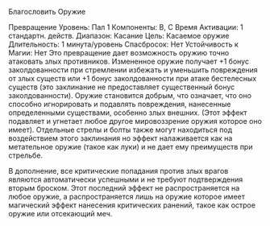
Благословить Оружие

Превращение
Уровень: Пал 1
Компоненты: В, С
Время Активации: 1 стандартн. действ.
Диапазон: Касание
Цель: Касаемое оружие
Длительность: 1 минута/уровень
Спасбросок: Нет
Устойчивость к Магии: Нет
Это превращение дает возможность
оружию точно атаковать злых противников. Измененное оружие получает +1
бонус заколдованности при стремлении
избежать и уменьшить повреждения от
злых существ или +1 бонус заколдованности при атаке бестелесных существ
(это заклинание не предоставляет существенный бонус заколдованности).
Оружие становится добрым, что означает, что оно способно игнорировать
и подавлять повреждения, нанесенные
определенными существами, особенно
злых внешних. (Этот эффект подавляет
и угнетает любое другое мировоззрение
оружия которое оно имеет). Отдельные
стрелы и болты также могут находиться
под воздействием этого заклинания но
эффект налаживается как на метательное оружие (такое как луки) и не дает
ему преимуществ при стрельбе.

В дополнение, все критические попадания против злых врагов являются автоматически успешными и не требуют
подтверждения вторым броском. Этот
последний эффект не распространяется
на любое оружие, а распространяется
лишь на оружие которое имеет магический эффект нанесения критических
ранений, такое как острое оружие или
отсекающий меч.